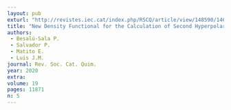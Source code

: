 ```yaml
---
layout: pub
exturl: "http://revistes.iec.cat/index.php/RSCQ/article/view/148590/146271"
title: "New Density Functional for the Calculation of Second Hyperpolarizabilities"
authors:
 - Besalú-Sala P.
 - Salvador P.
 - Matito E.
 - Luis J.M.
journal: Rev. Soc. Cat. Quim.
year: 2020
extra: 
volume: 19
pages: 11871
n: 5
---
```

